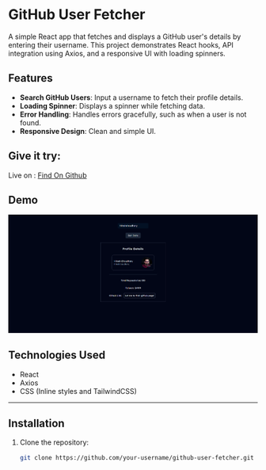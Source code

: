 # GitHub User Fetcher

A simple React app that fetches and displays a GitHub user's details by entering their username. This project demonstrates React hooks, API integration using Axios, and a responsive UI with loading spinners.

## Features

- **Search GitHub Users**: Input a username to fetch their profile details.
- **Loading Spinner**: Displays a spinner while fetching data.
- **Error Handling**: Handles errors gracefully, such as when a user is not found.
- **Responsive Design**: Clean and simple UI.

## Give it try: 
Live on : [Find On Github](https://kirtanpatel01.github.io/find-on-github/)

## Demo

![Demo](./public/image.png) <!-- Replace with an actual GIF/Screenshot link -->

## Technologies Used

- React
- Axios
- CSS (Inline styles and TailwindCSS)

---

## Installation

1. Clone the repository:
   ```bash
   git clone https://github.com/your-username/github-user-fetcher.git
